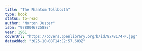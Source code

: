 ```yaml
---
title: "The Phantom Tollbooth"
type: book
status: to-read
author: "Norton Juster"
isbn: "9780006725886"
year: 1961
coverUrl: "https://covers.openlibrary.org/b/id/8578174-M.jpg"
dateAdded: "2025-10-08T14:12:57.600Z"
---
```


